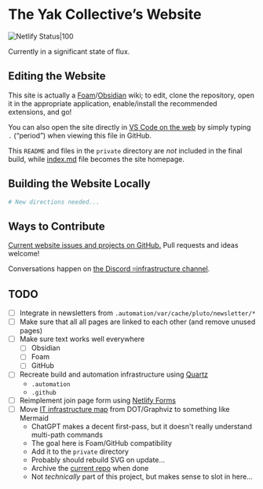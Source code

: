 # The Yak Collective’s Website
![Netlify Status|100](https://api.netlify.com/api/v1/badges/943ff646-41b6-4b4b-ab86-a891698c72c7/deploy-status)

Currently in a significant state of flux.

## Editing the Website
This site is actually a [Foam](https://foambubble.github.io/foam/)/[Obsidian](https://obsidian.md) wiki; to edit, clone the repository, open it in the appropriate application, enable/install the recommended extensions, and go!

You can also open the site directly in [VS Code on the web](https://vscode.dev/) by simply typing `.` (“period”) when viewing this file in GitHub.

This `README` and files in the `private` directory are *not* included in the final build, while [index.md](../index.md) file becomes the site homepage.

## Building the Website Locally
```bash
# New directions needed...
```

## Ways to Contribute
[Current website issues and projects on GitHub.](https://github.com/The-Yak-Collective/yakcollective/issues) Pull requests and ideas welcome!

Conversations happen on [the Discord ⌗infrastructure channel](https://discord.com/channels/692111190851059762/704369362315772044).

## TODO

- [ ] Integrate in newsletters from `.automation/var/cache/pluto/newsletter/*`
- [ ] Make sure that all all pages are linked to each other (and remove unused pages)
- [ ] Make sure text works well everywhere
	- [ ] Obsidian
	- [ ] Foam
	- [ ] GitHub
- [ ] Recreate build and automation infrastructure using [Quartz](https://github.com/jackyzha0/quartz)
	- `.automation`
	- `.github`
- [ ] Reimplement join page form using [Netlify Forms](https://docs.netlify.com/forms/setup/)
- [ ] Move [IT infrastructure map](https://roamresearch.com/#/app/ArtOfGig/page/w6uAG9Pig) from DOT/Graphviz to something like Mermaid
	- ChatGPT makes a decent first-pass, but it doesn't really understand multi-path commands
	- The goal here is Foam/GitHub compatibility
	- Add it to the `private` directory
	- Probably should rebuild SVG on update...
	- Archive the [current repo](https://github.com/The-Yak-Collective/infrastructure-map) when done
	- Not *technically* part of this project, but makes sense to slot in here...
